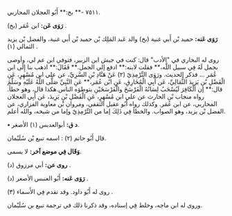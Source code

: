 ٧٥١١ -** بخ:** أَبُو العجلان المحاربي.

**رَوَى عَن:** ابن عُمَر (بخ) .

**رَوَى عَنه:** حميد بْن أَبي غنية (بخ) والد عَبد المَلِك بْن حميد بْن أَبي غنية، والفضل بْن يزيد الثمالي (١) .

روى له البخاري في "الأدب" قال: كنت في جيش ابن الزبير، فتوفي ابن عم لي، وأوصى بجمل لَهُ فِي سبيل اللَّه،** فقلت لابنه:** ادفع إلي الجمل.** فَقَالَ:** اذهب بنا إِلَى ابن عُمَر ... فذكر الحديث. ورَوَى التِّرْمِذِيّ (٢) عَنْ هَنَّادِ بْنِ السَّرِيِّ، عن علي ابن مُسْهِرٍ، عَنِ الْفَضْلِ بْنِ يَزِيدَ الثُّمَالِيِّ، عَن أَبِي الْمُخَارِقِ، عَنِ ابْن عُمَر،** عَنِ النَّبِيِّ صَلَّى اللَّهُ عَلَيْهِ وسَلَّمَ قال:** إن الْكَافِرَ لَيُسْحَبُ لِسَانُهُ الْفَرْسَخَ والْفَرْسَخَيْنِ يتوطؤه الناس.هكذا قال، وهو خطأ. رواه منجاب بْن الحارث عن علي ابن مُسْهِرٍ، عَنِ الْفَضْلِ بْنِ يَزِيدَ، عَن أَبِي العجلان المحاربي، عن ابن عُمَر. وكذلك رواه أَبُو عقيل الثقفي، ومروان بْن معاوية الفزاري، عن الفضل بْن يزيد، وهو الصواب. والخطأ فِي ذَلِكَ إما من التِّرْمِذِيّ وإما من شيخه، والله أعلم.

**• د ق:** أبوالعدبس (١) الأصغر.

قال أَبُو حاتم (٢) : اسمه تبيع بْن سُلَيْمان.

**وَقَال فِي موضع آخر:** لا يسمى.

**روى عن:** أبي مرزوق (د) .

**رَوَى عَنه:** أَبُو العنبس الأصغر (د) .

روى له أَبُو داود. وقد تقدم فِي الأَسماء (٣) .

وروى له ابن ماجه، وخلط فِي إسناده، وقد ذكرنا ذلك في ترجمة تبيع بن سُلَيْمان.